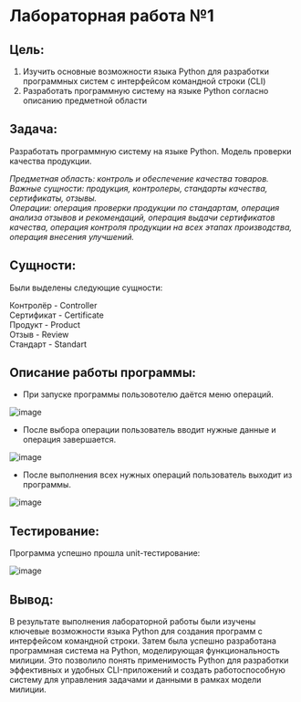 # Лабораторная работа №1

## Цель: 
1. Изучить основные возможности языка Python для разработки программных систем с интерфейсом командной строки (CLI)
2. Разработать программную систему на языке Python согласно описанию предметной области
## Задача:
Разработать программную систему на языке Python. Модель проверки качества продукции.

<em>
Предметная область: контроль и обеспечение качества товаров.<br>
Важные сущности: продукция, контролеры, стандарты качества, сертификаты, отзывы.
<br>
Операции: операция проверки продукции по стандартам, операция анализа отзывов и рекомендаций, операция выдачи сертификатов качества, операция контроля продукции на всех этапах производства, операция внесения улучшений.
</em>

## Сущности:
Были выделены следующие сущности:

Контролёр - Controller <br>
Сертификат - Certificate <br>
Продукт - Product <br>
Отзыв - Review <br>
Стандарт - Standart <br>


## Описание работы программы:
- При запуске программы пользовотелю даётся меню операций. <br>

![[image](\images\01.png)](https://github.com/MoonF1re/ppois-2-2024/blob/new_branch/Lab_1/images/01.png?raw=true)

- После выбора операции пользователь вводит нужные данные и операция завершается.

![[image](\images\03.png)](https://github.com/MoonF1re/ppois-2-2024/blob/new_branch/Lab_1/images/02.png?raw=true)

- После выполнения всех нужных операций пользователь выходит из программы.

![[image](\images\04.png)](https://github.com/MoonF1re/ppois-2-2024/blob/new_branch/Lab_1/images/03.png?raw=true)


## Тестирование:
Программа успешно прошла unit-тестирование:

![[image](\images\02.png)](https://github.com/MoonF1re/ppois-2-2024/blob/new_branch/Lab_1/images/02.png?raw=true)

## Вывод:
В результате выполнения лабораторной работы были изучены ключевые возможности языка Python для создания программ с интерфейсом командной строки. Затем была успешно разработана программная система на Python, моделирующая функциональность милиции. Это позволило понять применимость Python для разработки эффективных и удобных CLI-приложений и создать работоспособную систему для управления задачами и данными в рамках модели милиции.
